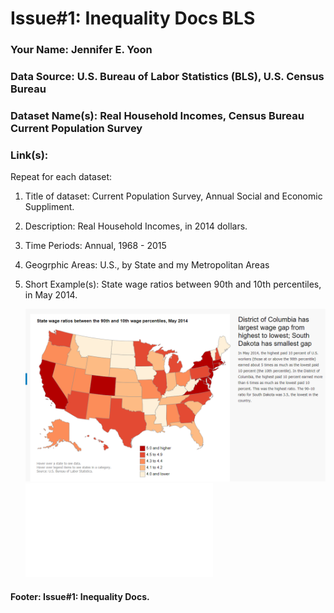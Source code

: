 # Issue#1: Inequality Docs BLS

### Your Name:  Jennifer E. Yoon   

### Data Source:  U.S. Bureau of Labor Statistics (BLS), U.S. Census Bureau   

### Dataset Name(s): Real Household Incomes, Census Bureau Current Population Survey     

### Link(s):   

Repeat for each dataset:  

 1. Title of dataset: Current Population Survey, Annual Social and Economic Suppliment.

 1. Description:  Real Household Incomes, in 2014 dollars.

 1. Time Periods:  Annual, 1968 - 2015   

 1. Geogrphic Areas:  U.S., by State and my Metropolitan Areas  

 1. Short Example(s):  State wage ratios between 90th and 10th percentiles, in May 2014.

    ![By State Inequality Map](inequality/BLS-By-State-Inequality.png)  
    ![Real Household Income by Percentiles](inequality/real-hh-inc.pdf)

#### Footer:  Issue#1: Inequality Docs.   

